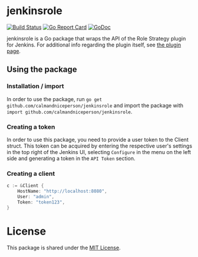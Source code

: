 # jenkinsrole

[![Build Status](https://travis-ci.org/calmandniceperson/jenkinsrole.svg?branch=master)](https://travis-ci.org/calmandniceperson/jenkinsrole) [![Go Report Card](https://goreportcard.com/badge/github.com/calmandniceperson/jenkinsrole)](https://goreportcard.com/report/github.com/calmandniceperson/jenkinsrole) [![GoDoc](https://godoc.org/github.com/calmandniceperson/jenkinsrole?status.svg)](https://godoc.org/github.com/calmandniceperson/jenkinsrole)

jenkinsrole is a Go package that wraps the API of the Role Strategy plugin for Jenkins. For additional info regarding the plugin itself, see [the plugin page](https://wiki.jenkins.io/display/JENKINS/Role+Strategy+Plugin).

## Using the package

### Installation / import

In order to use the package, run 
```go get github.com/calmandniceperson/jenkinsrole``` and import the package with ```import github.com/calmandniceperson/jenkinsrole```.

### Creating a token

In order to use this package, you need to provide a user token to the Client struct. This token can be acquired by entering the respective user's settings in the top right of the Jenkins UI, selecting `Configure` in the menu on the left side and generating a token in the `API Token` section.

### Creating a client

```go
c := &Client {
    HostName: "http://localhost:8080",
    User: "admin",
    Token: "token123",
}
```

# License

This package is shared under the [MIT License](https://choosealicense.com/licenses/mit/).